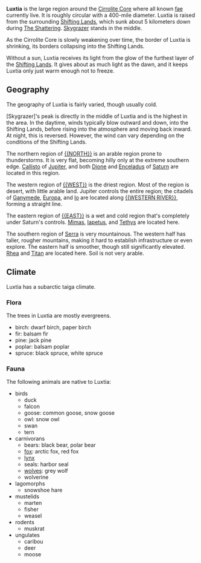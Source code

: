 **Luxtia** is the large region around the [Cirrolite Core](<./Cirrolite Core.md>) where all known [fae](<../Æther/Fae.md>) currently live. It is roughly circular with a 400-mile diameter. Luxtia is raised from the surrounding [Shifting Lands](<./Shifting Lands.md>), which sunk about 5 kilometers down during [The Shattering](<../Events/The Shattering.md>). [Skygrazer](<./Skygrazer.md>) stands in the middle.

As the Cirrolite Core is slowly weakening over time, the border of Luxtia is shrinking, its borders collapsing into the Shifting Lands.

Without a sun, Luxtia receives its light from the glow of the furthest layer of the [Shifting Lands](<./Shifting Lands.md>). It gives about as much light as the dawn, and it keeps Luxtia only just warm enough not to freeze.

## Geography
The geography of Luxtia is fairly varied, though usually cold.

[Skygrazer]'s peak is directly in the middle of Luxtia and is the highest in the area. In the daytime, winds typically blow outward and down, into the Shifting Lands, before rising into the atmosphere and moving back inward. At night, this is reversed. However, the wind can vary depending on the conditions of the Shifting Lands.

The northern region of [{{NORTH}}](<./{{NORTH}}.md>) is an arable region prone to thunderstorms. It is very flat, becoming hilly only at the extreme southern edge. [Callisto](<./Western Citadels/Callisto.md>) of [Jupiter](<./Jupiter.md>), and both [Dione](<./Eastern Citadels/Dione.md>) and [Enceladus](<./Eastern Citadels/Enceladus.md>) of [Saturn](<./Saturn.md>) are located in this region.

The western region of [{{WEST}}](<./{{WEST}}.md>) is the driest region. Most of the region is desert, with little arable land. Jupiter controls the entire region; the citadels of [Ganymede](<./Western Citadels/Ganymede.md>), [Europa](<./Western Citadels/Europa.md>), and [Io](<./Western Citadels/Io.md>) are located along [{{WESTERN RIVER}}](<./{{WESTERN RIVER}}.md>), forming a straight line.

The eastern region of [{{EAST}}](<./{{EAST}}.md>) is a wet and cold region that's completely under Saturn's controls. [Mimas](<./Eastern Citadels/Mimas.md>), [Iapetus](<./Eastern Citadels/Iapetus.md>), and [Tethys](<./Eastern Citadels/Tethys.md>) are located here.

The southern region of [Serra](<./Serra.md>) is very mountainous. The western half has taller, rougher mountains, making it hard to establish infrastructure or even explore. The eastern half is smoother, though still significantly elevated. [Rhea](<./Eastern Citadels/Rhea.md>) and [Titan](<./Eastern Citadels/Titan.md>) are located here. Soil is not very arable.

## Climate
Luxtia has a subarctic taiga climate.

### Flora
The trees in Luxtia are mostly evergreens.
- birch: dwarf birch, paper birch
- fir: balsam fir
- pine: jack pine
- poplar: balsam poplar
- spruce: black spruce, white spruce

### Fauna
The following animals are native to Luxtia:

- birds
	- duck
	- falcon
	- goose: common goose, snow goose
	- owl: snow owl
	- swan
	- tern
- carnivorans
	- bears: black bear, polar bear
	- [fox](<../Æther/Species/Fox.md>): arctic fox, red fox
	- [lynx](<../Æther/Species/Lynx.md>)
	- seals: harbor seal
	- [wolves](<../Æther/Species/Wolf.md>): grey wolf
	- wolverine
- lagomorphs
	- snowshoe hare
- mustelids
	- marten
	- fisher
	- weasel
- rodents
	- muskrat
- ungulates
	- caribou
	- deer
	- moose